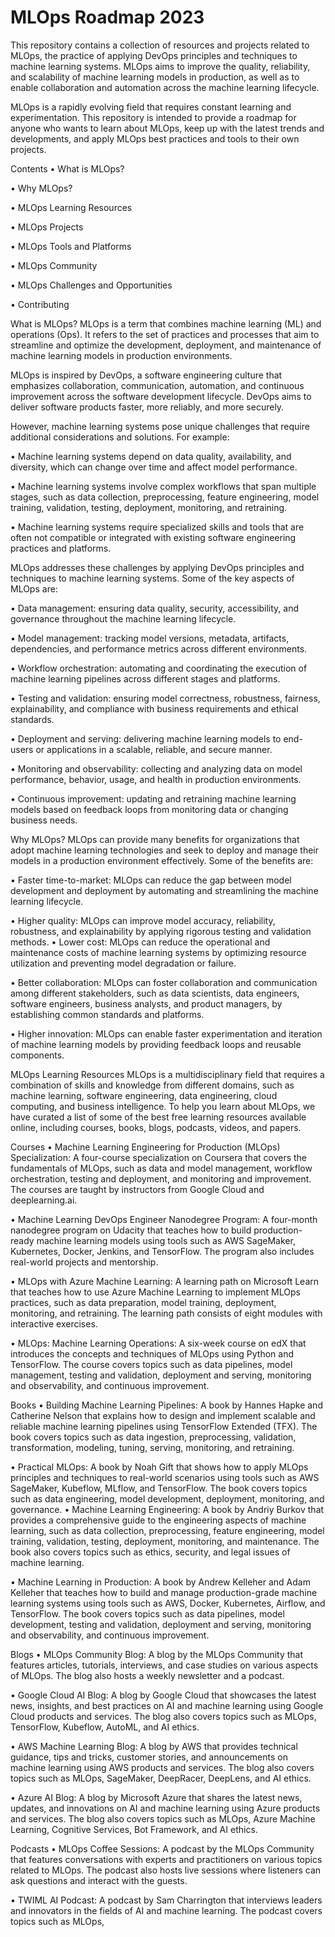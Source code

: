 # MLOps Roadmap 2023
This repository contains a collection of resources and projects related to MLOps, the practice of applying DevOps principles and techniques to machine learning systems. MLOps aims to improve the quality, reliability, and scalability of machine learning models in production, as well as to enable collaboration and automation across the machine learning lifecycle.

MLOps is a rapidly evolving field that requires constant learning and experimentation. This repository is intended to provide a roadmap for anyone who wants to learn about MLOps, keep up with the latest trends and developments, and apply MLOps best practices and tools to their own projects.

Contents
•  What is MLOps?

•  Why MLOps?

•  MLOps Learning Resources

•  MLOps Projects

•  MLOps Tools and Platforms

•  MLOps Community

•  MLOps Challenges and Opportunities

•  Contributing

What is MLOps?
MLOps is a term that combines machine learning (ML) and operations (Ops). It refers to the set of practices and processes that aim to streamline and optimize the development, deployment, and maintenance of machine learning models in production environments.

MLOps is inspired by DevOps, a software engineering culture that emphasizes collaboration, communication, automation, and continuous improvement across the software development lifecycle. DevOps aims to deliver software products faster, more reliably, and more securely.

However, machine learning systems pose unique challenges that require additional considerations and solutions. For example:

•  Machine learning systems depend on data quality, availability, and diversity, which can change over time and affect model performance.

•  Machine learning systems involve complex workflows that span multiple stages, such as data collection, preprocessing, feature engineering, model training, validation, testing, deployment, monitoring, and retraining.

•  Machine learning systems require specialized skills and tools that are often not compatible or integrated with existing software engineering practices and platforms.

MLOps addresses these challenges by applying DevOps principles and techniques to machine learning systems. Some of the key aspects of MLOps are:

•  Data management: ensuring data quality, security, accessibility, and governance throughout the machine learning lifecycle.

•  Model management: tracking model versions, metadata, artifacts, dependencies, and performance metrics across different environments.

•  Workflow orchestration: automating and coordinating the execution of machine learning pipelines across different stages and platforms.

•  Testing and validation: ensuring model correctness, robustness, fairness, explainability, and compliance with business requirements and ethical standards.

•  Deployment and serving: delivering machine learning models to end-users or applications in a scalable, reliable, and secure manner.

•  Monitoring and observability: collecting and analyzing data on model performance, behavior, usage, and health in production environments.

•  Continuous improvement: updating and retraining machine learning models based on feedback loops from monitoring data or changing business needs.

Why MLOps?
MLOps can provide many benefits for organizations that adopt machine learning technologies and seek to deploy and manage their models in a production environment effectively. Some of the benefits are:

•  Faster time-to-market: MLOps can reduce the gap between model development and deployment by automating and streamlining the machine learning lifecycle.

•  Higher quality: MLOps can improve model accuracy, reliability, robustness, and explainability by applying rigorous testing and validation methods.
•  Lower cost: MLOps can reduce the operational and maintenance costs of machine learning systems by optimizing resource utilization and preventing model degradation or failure.

•  Better collaboration: MLOps can foster collaboration and communication among different stakeholders, such as data scientists, data engineers, software engineers, business analysts, and product managers, by establishing common standards and platforms.

•  Higher innovation: MLOps can enable faster experimentation and iteration of machine learning models by providing feedback loops and reusable components.

MLOps Learning Resources
MLOps is a multidisciplinary field that requires a combination of skills and knowledge from different domains, such as machine learning, software engineering, data engineering, cloud computing, and business intelligence. To help you learn about MLOps, we have curated a list of some of the best free learning resources available online, including courses, books, blogs, podcasts, videos, and papers.

Courses
•  Machine Learning Engineering for Production (MLOps) Specialization: A four-course specialization on Coursera that covers the fundamentals of MLOps, such as data and model management, workflow orchestration, testing and deployment, and monitoring and improvement. The courses are taught by instructors from Google Cloud and deeplearning.ai.

•  Machine Learning DevOps Engineer Nanodegree Program: A four-month nanodegree program on Udacity that teaches how to build production-ready machine learning models using tools such as AWS SageMaker, Kubernetes, Docker, Jenkins, and TensorFlow. The program also includes real-world projects and mentorship.

•  MLOps with Azure Machine Learning: A learning path on Microsoft Learn that teaches how to use Azure Machine Learning to implement MLOps practices, such as data preparation, model training, deployment, monitoring, and retraining. The learning path consists of eight modules with interactive exercises.

•  MLOps: Machine Learning Operations: A six-week course on edX that introduces the concepts and techniques of MLOps using Python and TensorFlow. The course covers topics such as data pipelines, model management, testing and validation, deployment and serving, monitoring and observability, and continuous improvement.

Books
•  Building Machine Learning Pipelines: A book by Hannes Hapke and Catherine Nelson that explains how to design and implement scalable and reliable machine learning pipelines using TensorFlow Extended (TFX). The book covers topics such as data ingestion, preprocessing, validation, transformation, modeling, tuning, serving, monitoring, and retraining.

•  Practical MLOps: A book by Noah Gift that shows how to apply MLOps principles and techniques to real-world scenarios using tools such as AWS SageMaker,
Kubeflow, MLflow, and TensorFlow. The book covers topics such as data engineering, model development, deployment, monitoring, and governance.
•  Machine Learning Engineering: A book by Andriy Burkov that provides a comprehensive guide to the engineering aspects of machine learning, such as data collection, preprocessing, feature engineering, model training, validation, testing, deployment, monitoring, and maintenance. The book also covers topics such as ethics, security, and legal issues of machine learning.

•  Machine Learning in Production: A book by Andrew Kelleher and Adam Kelleher that teaches how to build and manage production-grade machine learning systems using tools such as AWS, Docker, Kubernetes, Airflow, and TensorFlow. The book covers topics such as data pipelines, model development, testing and validation, deployment and serving, monitoring and observability, and continuous improvement.

Blogs
•  MLOps Community Blog: A blog by the MLOps Community that features articles, tutorials, interviews, and case studies on various aspects of MLOps. The blog also hosts a weekly newsletter and a podcast.

•  Google Cloud AI Blog: A blog by Google Cloud that showcases the latest news, insights, and best practices on AI and machine learning using Google Cloud products and services. The blog also covers topics such as MLOps, TensorFlow, Kubeflow, AutoML, and AI ethics.

•  AWS Machine Learning Blog: A blog by AWS that provides technical guidance, tips and tricks, customer stories, and announcements on machine learning using AWS products and services. The blog also covers topics such as MLOps, SageMaker, DeepRacer, DeepLens, and AI ethics.

•  Azure AI Blog: A blog by Microsoft Azure that shares the latest news, updates, and innovations on AI and machine learning using Azure products and services. The blog also covers topics such as MLOps, Azure Machine Learning, Cognitive Services, Bot Framework, and AI ethics.

Podcasts
•  MLOps Coffee Sessions: A podcast by the MLOps Community that features conversations with experts and practitioners on various topics related to MLOps. The podcast also hosts live sessions where listeners can ask questions and interact with the guests.

•  TWIML AI Podcast: A podcast by Sam Charrington that interviews leaders and innovators in the fields of AI and machine learning. The podcast covers topics such as MLOps,
